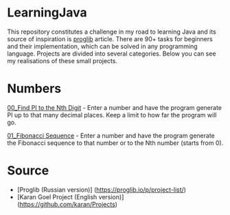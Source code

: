 # LearningJava
This repository constitutes a challenge in my road to learning Java and its source of inspiration is [proglib](https://proglib.io/p/project-list/) article. There are 90+ tasks for beginners and their implementation, which can be solved in any programming language. Projects are divided into several categories. Below you can see my realisations of these small projects.
# Numbers
[00_Find PI to the Nth Digit](https://github.com/Elizabethssss/TrainingJava/blob/master/00) - Enter a number and have the program generate PI up to that many decimal places. Keep a limit to how far the program will go.

[01_Fibonacci Sequence](https://github.com/Elizabethssss/TrainingJava/blob/master/01) - Enter a number and have the program generate the Fibonacci sequence to that number or to the Nth number (starts from 0).



# Source
* [Proglib (Russian version)] (https://proglib.io/p/project-list/)
* [Karan Goel Project (English version)] (https://github.com/karan/Projects)
